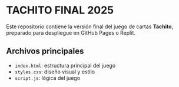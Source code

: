 # TACHITO FINAL 2025

Este repositorio contiene la versión final del juego de cartas **Tachito**, preparado para despliegue en GitHub Pages o Replit.

## Archivos principales

- `index.html`: estructura principal del juego
- `styles.css`: diseño visual y estilo
- `script.js`: lógica del juego
